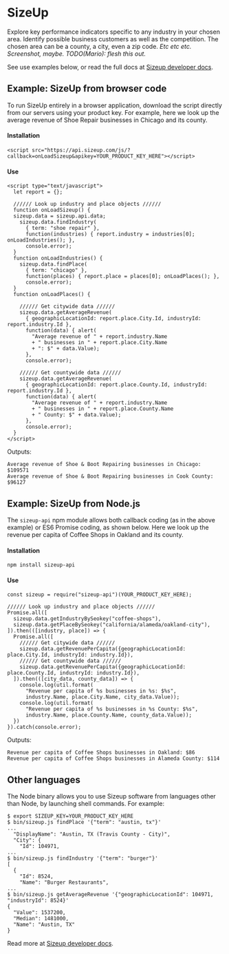 # SizeUp

Explore key performance indicators specific to any industry in your chosen area. Identify possible business customers as well as the competition. The chosen area can be a county, a city, even a zip code.  _Etc etc etc. Screenshot, maybe. TODO(Mario): flesh this out._

See use examples below, or read the full docs at [Sizeup developer docs].

## Example: SizeUp from browser code

To run SizeUp entirely in a browser application, download the script directly from our servers using your product key. For example, here we look up the average revenue of Shoe Repair businesses in Chicago and its county.

#### Installation

    <script src="https://api.sizeup.com/js/?callback=onLoadSizeup&apikey=YOUR_PRODUCT_KEY_HERE"></script>
    
#### Use

    <script type="text/javascript">
      let report = {};
      
      ////// Look up industry and place objects //////
      function onLoadSizeup() {
      sizeup.data = sizeup.api.data;
        sizeup.data.findIndustry(
          { term: "shoe repair" },
          function(industries) { report.industry = industries[0]; onLoadIndustries(); },
          console.error);
      }
      function onLoadIndustries() {
        sizeup.data.findPlace(
          { term: "chicago" },
          function(places) { report.place = places[0]; onLoadPlaces(); },
          console.error);
      }
      function onLoadPlaces() {
      
        ////// Get citywide data //////
        sizeup.data.getAverageRevenue(
          { geographicLocationId: report.place.City.Id, industryId: report.industry.Id },
          function(data) { alert(
            "Average revenue of " + report.industry.Name
            + " businesses in " + report.place.City.Name
            + ": $" + data.Value);
          },
          console.error);
          
        ////// Get countywide data //////
        sizeup.data.getAverageRevenue(
          { geographicLocationId: report.place.County.Id, industryId: report.industry.Id },
          function(data) { alert(
            "Average revenue of " + report.industry.Name
            + " businesses in " + report.place.County.Name
            + " County: $" + data.Value);
          },
          console.error);
      }
    </script>

Outputs:

    Average revenue of Shoe & Boot Repairing businesses in Chicago: $109571
    Average revenue of Shoe & Boot Repairing businesses in Cook County: $96127
    
## Example: SizeUp from Node.js

The `sizeup-api` npm module allows both callback coding (as in the above example) or ES6 Promise coding, as shown below. Here we look up the revenue per capita of Coffee Shops in Oakland and its county.

#### Installation

    npm install sizeup-api

#### Use

    const sizeup = require("sizeup-api")(YOUR_PRODUCT_KEY_HERE);
    
    ////// Look up industry and place objects //////
    Promise.all([
      sizeup.data.getIndustryBySeokey("coffee-shops"),
      sizeup.data.getPlaceBySeokey("california/alameda/oakland-city"),
    ]).then(([industry, place]) => {
      Promise.all([
        ////// Get citywide data //////
        sizeup.data.getRevenuePerCapita({geographicLocationId: place.City.Id, industryId: industry.Id}),
        ////// Get countywide data //////
        sizeup.data.getRevenuePerCapita({geographicLocationId: place.County.Id, industryId: industry.Id}),
      ]).then(([city_data, county_data]) => {
        console.log(util.format(
          "Revenue per capita of %s businesses in %s: $%s",
          industry.Name, place.City.Name, city_data.Value));
        console.log(util.format(
          "Revenue per capita of %s businesses in %s County: $%s",
          industry.Name, place.County.Name, county_data.Value));
      })
    }).catch(console.error);

Outputs:

    Revenue per capita of Coffee Shops businesses in Oakland: $86
    Revenue per capita of Coffee Shops businesses in Alameda County: $114
    
## Other languages

The Node binary allows you to use Sizeup software from languages other than Node, by launching shell commands. For example:

    $ export SIZEUP_KEY=YOUR_PRODUCT_KEY_HERE
    $ bin/sizeup.js findPlace '{"term": "austin, tx"}'
    ...
      "DisplayName": "Austin, TX (Travis County - City)",
      "City": {
        "Id": 104971,
    ...
    $ bin/sizeup.js findIndustry '{"term": "burger"}'
    [
      {
        "Id": 8524,
        "Name": "Burger Restaurants",
    ...
    $ bin/sizeup.js getAverageRevenue '{"geographicLocationId": 104971, "industryId": 8524}'
    {
      "Value": 1537200,
      "Median": 1481000,
      "Name": "Austin, TX"
    }

Read more at [Sizeup developer docs].
    
[Sizeup developer docs]: https://www.sizeup.com/developers/documentation 
